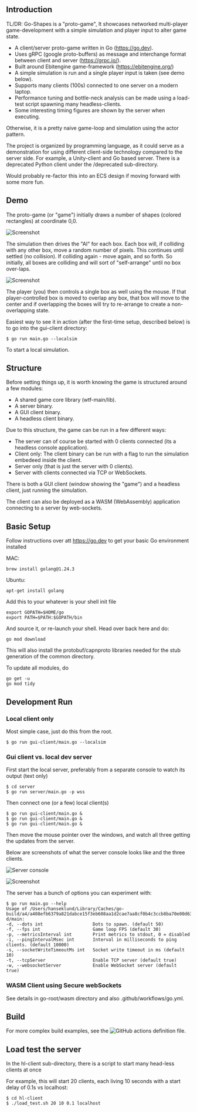 ## Introduction
TL/DR: Go-Shapes is a "proto-game", It showcases networked multi-player game-development with a simple simulation and player
input to alter game state.

- A client/server proto-game written in Go (https://go.dev).
- Uses gRPC (google proto-buffers) as message and interchange format between client and server (https://grpc.io/).
- Built around Ebitengine game-framework (https://ebitengine.org/)
- A simple simulation is run and a single player input is taken (see demo below).
- Supports many clients (100s) connected to one server on a modern laptop.
- Performance tuning and bottle-neck analysis can be made using a load-test script spawning many headless-clients. 
- Some interesting timing figures are shown by the server when executing.

Otherwise, it is a pretty naive game-loop and simulation using the actor pattern.

The project is organized by programming language, as it could serve as a demonstration for using different client-side
technology compared to the server side. For example, a Unity-client and Go based server. There is a deprecated Python
client under the /deprecated sub-directory.

Would probably re-factor this into an ECS design if moving forward with some more fun.

## Demo
The proto-game (or "game") initially draws a number of shapes (colored rectangles) at coordinate 0,0. 

![Screenshot](img/shapes-initial.png)

The simulation then drives the "AI" for each box. Each box will, if colliding with any other box, move a random number of pixels. This
continues until settled (no collision). If colliding again - move again, and so forth. So initially, all boxes are
colliding and will sort of "self-arrange" until no box over-laps.

![Screenshot](img/shapes-no-overlap.png)

The player (you) then controls a single box as well using the mouse. If that player-controlled box
is moved to overlap any box, that box will move to the center and if overlapping the boxes will try to re-arrange to
create a non-overlapping state.

Easiest way to see it in action (after the first-time setup, described below) is to go into the gui-client directory:

    $ go run main.go --localsim

To start a local simulation.

## Structure
Before setting things up, it is worth knowing the game is structured around a few modules:

- A shared game core library (wtf-main/lib).
- A server binary.
- A GUI client binary.
- A headless client binary.

Due to this structure, the game can be run in a few different ways:

- The server can of course be started with 0 clients connected (its a headless console application).
- Client only: The client binary can be run with a flag to run the simulation embedeed inside the client.
- Server only (that is just the server with 0 clients).
- Server with clients connected via TCP or WebSockets.

There is both a GUI client (window showing the "game") and a headless client, just running the simulation.

The client can also be deployed as a WASM (WebAssembly) application connecting to a server by web-sockets.

## Basic Setup
Follow instructions over att https://go.dev to get your basic Go environment  installed

MAC:

    brew install golang@1.24.3

Ubuntu:

    apt-get install golang

Add this to your whatever is your shell init file

    export GOPATH=$HOME/go
    export PATH=$PATH:$GOPATH/bin

And source it, or re-launch your shell. Head over back here and do:

    go mod download

This will also install the protobuf/capnproto libraries needed for the stub generation of the common directory.

To update all modules, do

    go get -u
    go mod tidy
    

## Development Run

### Local client only
Most simple case, just do this from the root.

    $ go run gui-client/main.go --localsim

### Gui client vs. local dev server
First start the local server, preferably from a separate console to watch its output (text only)

    $ cd server
    $ go run server/main.go -p wss

Then connect one (or a few) local client(s)

    $ go run gui-client/main.go &
    $ go run gui-client/main.go &
    $ go run gui-client/main.go &

Then move the mouse pointer over the windows, and watch all three getting the updates from the server.

Below are screenshots of what the server console looks like and the three clients.

![Server console](img/shapes-server.png)

![Screenshot](img/shapes-client-server.png)

The server has a bunch of options you can experiment with:

    $ go run main.go --help
    Usage of /Users/hanseklund/Library/Caches/go-build/a4/a408efb6379a821dabce15f3eb608aa1d2cae7aa8cf0b4c3ccb8ba70e00d631c-d/main:
    -d, --dots int                   Dots to spawn. (default 50)
    -f, --fps int                    Game loop FPS (default 30)
    -p, --metricsInterval int        Print metrics to stdout, 0 = disabled
    -i, --pingIntervalMsec int       Interval in milliseconds to ping clients. (default 10000)
    -s, --socketWriteTimeoutMs int   Socket write timeout in ms (default 10)
    -t, --tcpServer                  Enable TCP server (default true)
    -w, --websocketServer            Enable WebSocket server (default true)

### WASM Client using Secure webSockets
See details in go-root/wasm directory and also .github/workflows/go.yml.

## Build
For more complex build examples, see the ![GitHub actions definition file](.github/workflows/go.yml).

## Load test the server
In the hl-client sub-directory, there is a script to start many head-less clients at once

For example, this will start 20 clients, each living 10 seconds with a start delay of 0.1s vs localhost:

    $ cd hl-client
    $ ./load_test.sh 20 10 0.1 localhost
